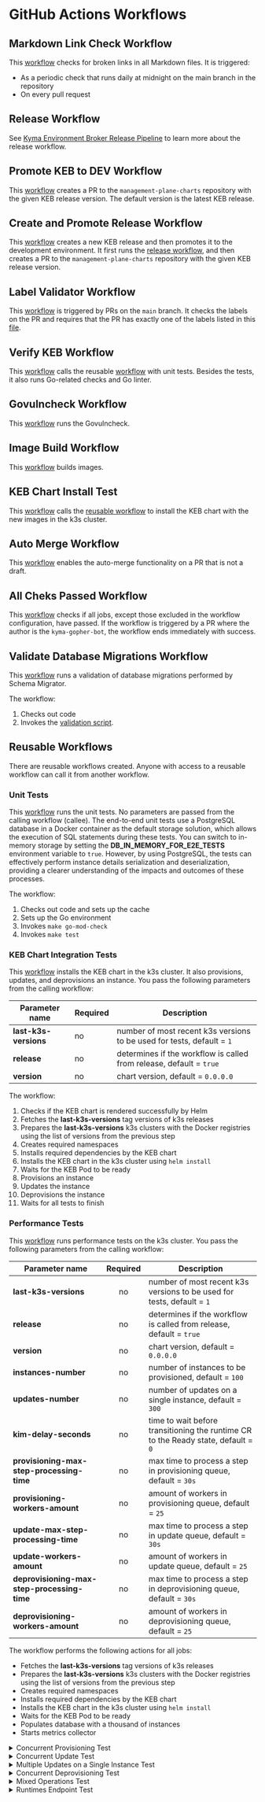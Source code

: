 # GitHub Actions Workflows

## Markdown Link Check Workflow

This [workflow](/.github/workflows/markdown-link-check.yaml) checks for broken links in all Markdown files. It is triggered:

* As a periodic check that runs daily at midnight on the main branch in the repository
* On every pull request

## Release Workflow

See [Kyma Environment Broker Release Pipeline](04-20-release.md) to learn more about the release workflow.

## Promote KEB to DEV Workflow

This [workflow](/.github/workflows/promote-keb-to-dev.yaml) creates a PR to the `management-plane-charts` repository with the given KEB release version. The default version is the latest KEB release.

## Create and Promote Release Workflow

This [workflow](/.github/workflows/create-and-promote-release.yaml) creates a new KEB release and then promotes it to the development environment. It first runs the [release workflow](04-20-release.md), and then creates a PR to the `management-plane-charts` repository with the given KEB release version.

## Label Validator Workflow

This [workflow](/.github/workflows/label-validator.yml) is triggered by PRs on the `main` branch. It checks the labels on the PR and requires that the PR has exactly one of the labels listed in this [file](/.github/release.yml).

## Verify KEB Workflow

This [workflow](/.github/workflows/run-verify.yaml) calls the reusable [workflow](/.github/workflows/run-unit-tests-reusable.yaml) with unit tests.
Besides the tests, it also runs Go-related checks and Go linter.

## Govulncheck Workflow

This [workflow](/.github/workflows/run-govulncheck.yaml) runs the Govulncheck.

## Image Build Workflow

This [workflow](/.github/workflows/pull-build-images.yaml) builds images.

## KEB Chart Install Test

This [workflow](/.github/workflows/run-keb-chart-integration-tests.yaml) calls the [reusable workflow](/.github/workflows/run-keb-chart-integration-tests-reusable.yaml) to install the KEB chart with the new images in the k3s cluster.

## Auto Merge Workflow

This [workflow](/.github/workflows/auto-merge.yaml) enables the auto-merge functionality on a PR that is not a draft.

## All Cheks Passed Workflow

This [workflow](/.github/workflows/pr-checks.yaml) checks if all jobs, except those excluded in the workflow configuration, have passed. If the workflow is triggered by a PR where the author is the `kyma-gopher-bot`, the workflow ends immediately with success.

## Validate Database Migrations Workflow

This [workflow](/.github/workflows/pull-validate-schema-migrator.yaml) runs a validation of database migrations performed by Schema Migrator.

The workflow:

1. Checks out code
2. Invokes the [validation script](/scripts/schemamigrator/validate.sh).

## Reusable Workflows

There are reusable workflows created. Anyone with access to a reusable workflow can call it from another workflow.

### Unit Tests

This [workflow](/.github/workflows/run-unit-tests-reusable.yaml) runs the unit tests.
No parameters are passed from the calling workflow (callee).
The end-to-end unit tests use a PostgreSQL database in a Docker container as the default storage solution, which allows
the execution of SQL statements during these tests. You can switch to in-memory storage 
by setting the **DB_IN_MEMORY_FOR_E2E_TESTS** environment variable to `true`. However, by using PostgreSQL, the tests can effectively perform
instance details serialization and deserialization, providing a clearer understanding of the impacts and outcomes of these processes.

The workflow:

1. Checks out code and sets up the cache
2. Sets up the Go environment
3. Invokes `make go-mod-check`
4. Invokes `make test`

### KEB Chart Integration Tests

This [workflow](/.github/workflows/run-keb-chart-integration-tests-reusable.yaml) installs the KEB chart in the k3s cluster. It also provisions, updates, and deprovisions an instance. You pass the following parameters from the calling workflow:

| Parameter name  | Required | Description                                                          |
| ------------- | ------------- |----------------------------------------------------------------------|
| **last-k3s-versions**  | no  | number of most recent k3s versions to be used for tests, default = `1` |
| **release**  | no  | determines if the workflow is called from release, default = `true` |
| **version**  | no  | chart version, default = `0.0.0.0` |

The workflow:

1. Checks if the KEB chart is rendered successfully by Helm
2. Fetches the **last-k3s-versions** tag versions of k3s releases 
3. Prepares the **last-k3s-versions** k3s clusters with the Docker registries using the list of versions from the previous step
4. Creates required namespaces
5. Installs required dependencies by the KEB chart
6. Installs the KEB chart in the k3s cluster using `helm install`
7. Waits for the KEB Pod to be ready
8. Provisions an instance
9. Updates the instance  
10. Deprovisions the instance  
11. Waits for all tests to finish

### Performance Tests

This [workflow](/.github/workflows/run-performance-tests-reusable.yaml) runs performance tests on the k3s cluster. You pass the following parameters from the calling workflow:

| Parameter name                              | Required | Description                                                                        |
|---------------------------------------------|:--------:|------------------------------------------------------------------------------------|
| **last-k3s-versions**                       |    no    | number of most recent k3s versions to be used for tests, default = `1`             |
| **release**                                 |    no    | determines if the workflow is called from release, default = `true`                |
| **version**                                 |    no    | chart version, default = `0.0.0.0`                                                 |
| **instances-number**                        |    no    | number of instances to be provisioned, default = `100`                             |
| **updates-number**                          |    no    | number of updates on a single instance, default = `300`                            |
| **kim-delay-seconds**                       |    no    | time to wait before transitioning the runtime CR to the Ready state, default = `0` |
| **provisioning-max-step-processing-time**   |    no    | max time to process a step in provisioning queue, default = `30s`                  |
| **provisioning-workers-amount**             |    no    | amount of workers in provisioning queue, default = `25`                            |
| **update-max-step-processing-time**         |    no    | max time to process a step in update queue, default = `30s`                        |
| **update-workers-amount**                   |    no    | amount of workers in update queue, default = `25`                                  |
| **deprovisioning-max-step-processing-time** |    no    | max time to process a step in deprovisioning queue, default = `30s`                |
| **deprovisioning-workers-amount**           |    no    | amount of workers in deprovisioning queue, default = `25`                          |

The workflow performs the following actions for all jobs:
- Fetches the **last-k3s-versions** tag versions of k3s releases
- Prepares the **last-k3s-versions** k3s clusters with the Docker registries using the list of versions from the previous step
- Creates required namespaces
- Installs required dependencies by the KEB chart
- Installs the KEB chart in the k3s cluster using `helm install`
- Waits for the KEB Pod to be ready
- Populates database with a thousand of instances
- Starts metrics collector

<details>
<summary>Concurrent Provisioning Test</summary>

- **Purpose**: Evaluate KEB performance when handling multiple concurrent provisioning requests.
- **Steps**:
    - Provisions multiple instances.
    - Sets the state of each created runtime to "Ready" after the specified delay.
    - Fetches metrics from `kyma-environment-broker` to measure success rate and average time taken to complete provisioning requests.
    - Fetches metrics such as goroutines, file descriptors, memory usage, and database connections from the metrics collector and generates visual summaries using Mermaid charts.
- **The test fails in the following conditions**:
    - Success rate drops below the defined threshold.

</details>

<details>
<summary>Concurrent Update Test</summary>

- **Purpose**: Assess KEB ability to process multiple concurrent updating requests.
- **Steps**:
    - Provisions multiple instances.
    - Sets the state of each created runtime to "Ready".
    - Updates created instances.
    - Fetches metrics from `kyma-environment-broker` to measure success rate of update requests.
    - Fetches metrics such as goroutines, file descriptors, memory usage, and database connections from the metrics collector and generates visual summaries using Mermaid charts.
- **The test fails in the following conditions**:
    - Success rate drops below the defined threshold.

</details>

<details>
<summary>Multiple Updates on a Single Instance Test</summary>

- **Purpose**: Test KEB behavior when processing multiple update requests for a single instance.
- **Steps**:
    - Provisions the instance.
    - Sets the state of created runtime to "Ready".
    - Updates the instance.
    - Fetches metrics from `kyma-environment-broker` to measure success rate of update requests.
    - Fetches metrics such as goroutines, file descriptors, memory usage, and database connections from the metrics collector and generates visual summaries using Mermaid charts.
- **The test fails in the following conditions**:
    - Success rate drops below the defined threshold.

</details>

<details>
<summary>Concurrent Deprovisioning Test</summary>

- **Purpose**: Measure KEB performance when handling multiple concurrent deprovisioning requests.
- **Steps**:
    - Provisions multiple instances.
    - Sets the state of each created runtime to "Ready".
    - Deprovisions created instances.
    - Fetches metrics from `kyma-environment-broker` to measure success rate of deprovisioning requests.
    - Fetches metrics such as goroutines, file descriptors, memory usage, and database connections from the metrics collector and generates visual summaries using Mermaid charts.
- **The test fails in the following conditions**:
    - Success rate drops below the defined threshold.

</details>

<details>
<summary>Mixed Operations Test</summary>

- **Purpose**: Analyze KEB performance when processing a mix of concurrent provisioning, updating, and deprovisioning requests.
- **Steps**:
    - Provisions multiple instances.
    - Sets the state of each created runtime to "Ready".
    - Sends a mix of concurrent provisioning, update, and deprovisioning requests.
    - Sets the state of each created runtime to "Ready" after the specified delay..
    - Fetches metrics from `kyma-environment-broker` to measure success rate of deprovisioning requests.
    - Fetches metrics such as goroutines, file descriptors, memory usage, and database connections from the metrics collector and generates visual summaries using Mermaid charts.
- **The test fails in the following conditions**:
    - Success rate drops below the defined threshold.

</details>

<details>
<summary>Runtimes Endpoint Test</summary>

- **Purpose**: Test KEB efficiency in handling multiple GET Runtimes requests with a database containing thousands of instances and operations.
- **Steps**:
    - Populates the database with 1k, 10k, and 100k instances.
    - Sends repeated GET requests to the `/runtimes` endpoint to measure availability and response times.
    - Fetches metrics such as goroutines, file descriptors, memory usage, and database connections from the metrics collector and generates visual summaries using Mermaid charts.
- **The test fails in the following conditions**:
    - Success rate drops below the defined threshold.

</details>